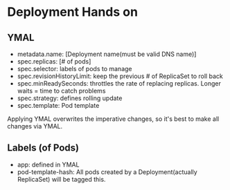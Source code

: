 # Deployment Hands on

## YMAL
- metadata.name: [Deployment name(must be valid DNS name)]
- spec.replicas: [# of pods]
- spec.selector: labels of pods to manage
- spec.revisionHistoryLimit: keep the previous # of ReplicaSet to roll back
- spec.minReadySeconds: throttles the rate of replacing replicas. Longer waits = time to catch problems
- spec.strategy: defines rolling update
- spec.template: Pod template

Applying YMAL overwrites the imperative changes, so it's best to make all changes via YMAL.

## Labels (of Pods)
- app: defined in YMAL
- pod-template-hash: All pods created by a Deployment(actually ReplicaSet) will be tagged this. 
